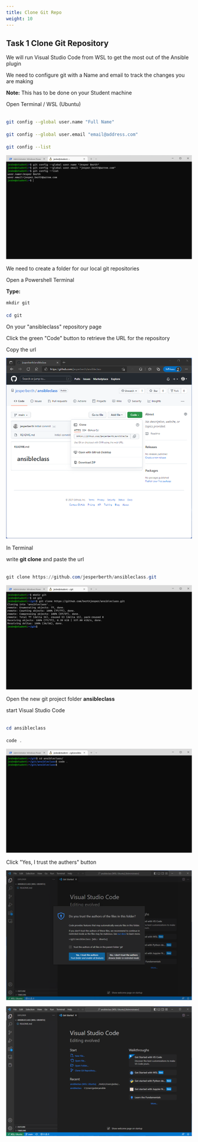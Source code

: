 ```yaml
---
title: Clone Git Repo
weight: 10
---
```


## Task 1 Clone Git Repository

We will run Visual Studio Code from WSL to get the most out of the Ansible plugin

We need to configure git with a Name and email to track the changes you are making

__Note:__ This has to be done on your Student machine

Open Terminal / WSL (Ubuntu)

```bash

git config --global user.name "Full Name"

git config --global user.email "email@address.com"

git config --list

```

![Alt text](images/009_git_config.png?raw=true "Git Config")

We need to create a folder for our local git repositories

Open a Powershell Terminal

**Type:**

```powershell
mkdir git

cd git

```

On your "ansibleclass" repository page

Click the green "Code" button to retrieve the URL for the repository

Copy the url

![Alt text](images/010_repourl.png?raw=true "Paste Repo URL")

In Terminal

write **git clone** and paste the url

```powershell

git clone https://github.com/jesperberth/ansibleclass.git

```

![Alt text](images/009_git_clone.png?raw=true "git clone")

Open the new git project folder **ansibleclass**

start Visual Studio Code

```powershell

cd ansibleclass

code .

```

![Alt text](images/009_start_code.png?raw=true "Start VSCode")

Click "Yes, I trust the authers" button

![Alt text](images/009_start_code_trust.png?raw=true "Start VSCode trust")

![Alt text](images/014_git_in_vscode.png?raw=true "Git repo is now in VSCode")
